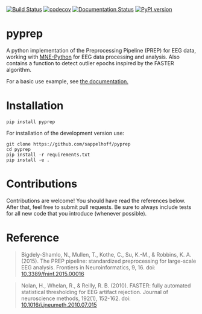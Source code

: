 [![Build Status](https://travis-ci.org/sappelhoff/pyprep.svg?branch=master)](https://travis-ci.org/sappelhoff/pyprep)
[![codecov](https://codecov.io/gh/sappelhoff/pyprep/branch/master/graph/badge.svg)](https://codecov.io/gh/sappelhoff/pyprep)
[![Documentation Status](https://readthedocs.org/projects/pyprep/badge/?version=latest)](http://pyprep.readthedocs.io/en/latest/?badge=latest)
[![PyPI version](https://badge.fury.io/py/pyprep.svg)](https://badge.fury.io/py/pyprep)


# pyprep

A python implementation of the Preprocessing Pipeline (PREP) for EEG data,
working with [MNE-Python](https://www.martinos.org/mne/stable/index.html) for
EEG data processing and analysis. Also contains a function to detect outlier
epochs inspired by the FASTER algorithm.

For a basic use example, see [the documentation.](http://pyprep.readthedocs.io/en/latest/examples.html)

# Installation

`pip install pyprep`

For installation of the development version use:

```Text
git clone https://github.com/sappelhoff/pyprep
cd pyprep
pip install -r requirements.txt
pip install -e .
```

# Contributions

Contributions are welcome! You should have read the references below. After
that, feel free to submit pull requests. Be sure to always include tests for
all new code that you introduce (whenever possible).

# Reference

> Bigdely-Shamlo, N., Mullen, T., Kothe, C., Su, K.-M., & Robbins, K. A. (2015).
  The PREP pipeline: standardized preprocessing for large-scale EEG analysis.
  Frontiers in Neuroinformatics, 9, 16. doi:
  [10.3389/fninf.2015.00016](https://doi.org/10.3389/fninf.2015.00016)

> Nolan, H., Whelan, R., & Reilly, R. B. (2010). FASTER: fully automated
  statistical thresholding for EEG artifact rejection. Journal of neuroscience
  methods, 192(1), 152-162. doi:
  [10.1016/j.jneumeth.2010.07.015](https://doi.org/10.1016/j.jneumeth.2010.07.015)
